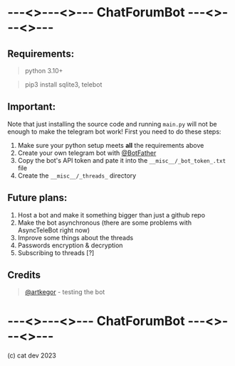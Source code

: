 # ---<>---<>--- ChatForumBot ---<>---<>---
## Requirements:

> python 3.10+

> pip3 install sqlite3, telebot

## Important:

Note that just installing the source code and running ```main.py``` will not be enough to make the telegram bot work! First you need to do these steps:
1. Make sure your python setup meets **all** the requirements above
2. Create your own telegram bot with [@BotFather](https://telegram.me/BotFather)
3. Copy the bot's API token and pate it into the ```__misc__/_bot_token_.txt``` file
4. Create the ```__misc__/_threads_``` directory

## Future plans:

1. Host a bot and make it something bigger than just a github repo
2. Make the bot asynchronous (there are some problems with AsyncTeleBot right now)
3. Improve some things about the threads
4. Passwords encryption & decryption
5. Subscribing to threads [?]

## Credits
> [@artkegor](https://github.com/artkegor) - testing the bot
# ---<>---<>--- ChatForumBot ---<>---<>---
(c) cat dev 2023
